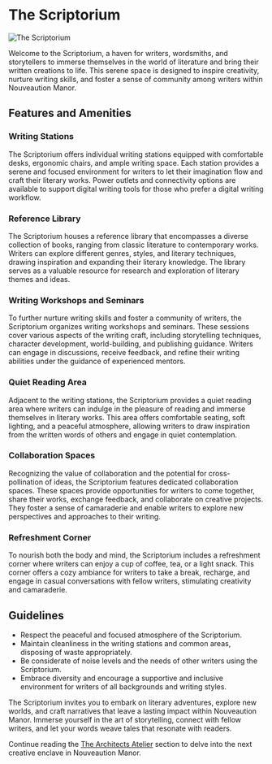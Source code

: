 # The Scriptorium

![The Scriptorium](/img/learning-loft/scriptorium.png)

Welcome to the Scriptorium, a haven for writers, wordsmiths, and storytellers to immerse themselves in the world of literature and bring their written creations to life. This serene space is designed to inspire creativity, nurture writing skills, and foster a sense of community among writers within Nouveaution Manor.

## Features and Amenities

### Writing Stations
The Scriptorium offers individual writing stations equipped with comfortable desks, ergonomic chairs, and ample writing space. Each station provides a serene and focused environment for writers to let their imagination flow and craft their literary works. Power outlets and connectivity options are available to support digital writing tools for those who prefer a digital writing workflow.

### Reference Library
The Scriptorium houses a reference library that encompasses a diverse collection of books, ranging from classic literature to contemporary works. Writers can explore different genres, styles, and literary techniques, drawing inspiration and expanding their literary knowledge. The library serves as a valuable resource for research and exploration of literary themes and ideas.

### Writing Workshops and Seminars
To further nurture writing skills and foster a community of writers, the Scriptorium organizes writing workshops and seminars. These sessions cover various aspects of the writing craft, including storytelling techniques, character development, world-building, and publishing guidance. Writers can engage in discussions, receive feedback, and refine their writing abilities under the guidance of experienced mentors.

### Quiet Reading Area
Adjacent to the writing stations, the Scriptorium provides a quiet reading area where writers can indulge in the pleasure of reading and immerse themselves in literary works. This area offers comfortable seating, soft lighting, and a peaceful atmosphere, allowing writers to draw inspiration from the written words of others and engage in quiet contemplation.

### Collaboration Spaces
Recognizing the value of collaboration and the potential for cross-pollination of ideas, the Scriptorium features dedicated collaboration spaces. These spaces provide opportunities for writers to come together, share their works, exchange feedback, and collaborate on creative projects. They foster a sense of camaraderie and enable writers to explore new perspectives and approaches to their writing.

### Refreshment Corner
To nourish both the body and mind, the Scriptorium includes a refreshment corner where writers can enjoy a cup of coffee, tea, or a light snack. This corner offers a cozy ambiance for writers to take a break, recharge, and engage in casual conversations with fellow writers, stimulating creativity and camaraderie.

## Guidelines

- Respect the peaceful and focused atmosphere of the Scriptorium.
- Maintain cleanliness in the writing stations and common areas, disposing of waste appropriately.
- Be considerate of noise levels and the needs of other writers using the Scriptorium.
- Embrace diversity and encourage a supportive and inclusive environment for writers of all backgrounds and writing styles.

The Scriptorium invites you to embark on literary adventures, explore new worlds, and craft narratives that leave a lasting impact within Nouveaution Manor. Immerse yourself in the art of storytelling, connect with fellow writers, and let your words weave tales that resonate with readers.

Continue reading the [The Architects Atelier](../02-the-architects-atelier/index.md) section to delve into the next creative enclave in Nouveaution Manor.
